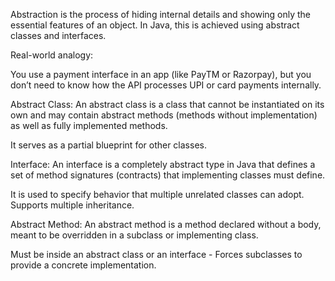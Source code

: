 Abstraction is the process of hiding internal details and showing only the essential features of an object.
In Java, this is achieved using abstract classes and interfaces.

Real-world analogy:

You use a payment interface in an app (like PayTM or Razorpay), but you don’t need to know how the API processes UPI or card payments internally.

Abstract Class:
An abstract class is a class that cannot be instantiated on its own and may contain abstract methods (methods without implementation) as well as fully implemented methods.

It serves as a partial blueprint for other classes.

Interface:
An interface is a completely abstract type in Java that defines a set of method signatures (contracts) that implementing classes must define.

It is used to specify behavior that multiple unrelated classes can adopt.
Supports multiple inheritance.

Abstract Method:
An abstract method is a method declared without a body, meant to be overridden in a subclass or implementing class.

Must be inside an abstract class or an interface - Forces subclasses to provide a concrete implementation.

